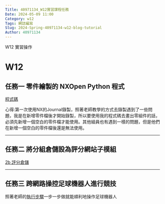 ```yaml
---
Title: 40971134_W12實習課程任務
Date: 2024-05-09 11:00
Category: w12
Tags: 網誌編寫
Slug: 2024-Spring-40971134-w12-blog-tutorial
Author: 40971134
---
```


W12 實習操作

<!-- PELICAN_END_SUMMARY -->

# W12
## 任務一 零件繪製的 NXOpen Python 程式

<a href="https://1drv.ms/u/c/9683d19a89b0dec7/EQ3uut8aASNBiLgEmOqMlGcBSDsAfEdxBvt5oV0dq4nIfg?e=Zttayc">程式碼</a>

心得:第一次使用NX的Journal錄製，照著老師教學的方式去錄製遇到了一些問題，我是在新增零件檔後才開始錄製，所以要使用我的程式碼去畫出零組件的話，必須先新增一個空白的零件檔才能使用。其他組員也有遇到一樣的問題，但是他們在新增一個空白的零件檔後還是無法使用。

------------------------------------------
## 任務二 將分組倉儲設為評分網站子模組
<a href="https://github.com/mdecd2024/2bstud-2bsite">2b 評分倉儲</a>

------------------------------------------
## 任務三 跨網路操控足球機器人進行競技
照著老師的<a href="https://mde.tw/cd2024/blog/2024-cd-w12-practice.html">執行步驟</a>一步一步做就能順利地操作足球機器人